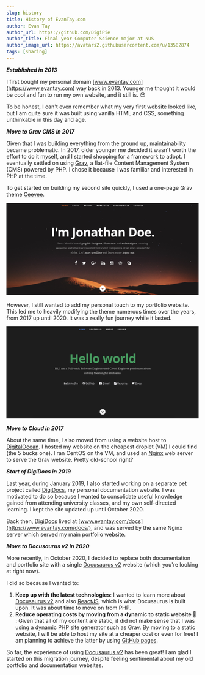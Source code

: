 ```yaml
---
slug: history
title: History of EvanTay.com
author: Evan Tay
author_url: https://github.com/DigiPie
author_title: Final year Computer Science major at NUS
author_image_url: https://avatars2.githubusercontent.com/u/13582874
tags: [sharing]
---
```


**_Established in 2013_**

I first bought my personal domain [www.evantay.com](https://www.evantay.com) way back in 2013. Younger me thought it would be cool and fun to run my own website, and it still is. :sunglasses:

To be honest, I can't even remember what my very first website looked like, but I am quite sure it was built using vanilla HTML and CSS, something unthinkable in this day and age.

<!--truncate-->

**_Move to Grav CMS in 2017_**

Given that I was building everything from the ground up, maintainability became problematic. In 2017, older younger me decided it wasn't worth the effort to do it myself, and I started shopping for a framework to adopt. I eventually settled on using  [Grav](https://getgrav.org/), a flat-file Content Management System (CMS) powered by PHP. I chose it because I was familiar and interested in PHP at the time.

To get started on building my second site quickly, I used a one-page Grav theme [Ceevee](https://github.com/getgrav/grav-theme-ceevee).

![Ceevee](../static/img/blog/ceevee.png)

However, I still wanted to add my personal touch to my portfolio website. This led me to heavily modifying the theme numerous times over the years, from 2017 up until 2020. It was a really fun journey while it lasted.

![EvanTay.com v1 site](../static/img/blog/evantay_v1.png)

**_Move to Cloud in 2017_**

About the same time, I also moved from using a website host to [DigitalOcean](https://digitalocean.com). I hosted my website on the cheapest droplet (VM) I could find (the 5 bucks one). I ran CentOS on the VM, and used an [Nginx](https://www.nginx.com/) web server to serve the Grav website. Pretty old-school right? 

**_Start of DigiDocs in 2019_**

Last year, during January 2019, I also started working on a separate pet project called [DigiDocs](https://digipie.github.io/digidocs/), my personal documentation website. I was motivated to do so because I wanted to consolidate useful knowledge gained from attending university classes, and my own self-directed learning. I kept the site updated up until October 2020.

Back then, [DigiDocs](https://digipie.github.io/digidocs/) lived at [www.evantay.com/docs](https://www.evantay.com/docs/), and was served by the same Nginx server which served my main portfolio website.

**_Move to Docusaurus v2 in 2020_**

More recently, in October 2020, I decided to replace both documentation and portfolio site with a single [Docusaurus v2](https://v2.docusaurus.io/) website (which you're looking at right now).

I did so because I wanted to:

1. **Keep up with the latest technologies**: I wanted to learn more about [Docusaurus v2](https://v2.docusaurus.io/) and also [ReactJS](https://reactjs.org/), which is what Docusaurus is built upon. It was about time to move on from PHP.
1. **Reduce operating costs by moving from a dynamic to static website** :money_with_wings: : Given that all of my content are static, it did not make sense that I was using a dynamic PHP site generator such as [Grav](https://getgrav.org/). By moving to a static website, I will be able to host my site at a cheaper cost or even for free! I am planning to achieve the latter by using [GitHub pages](https://pages.github.com/).

So far, the experience of using [Docusaurus v2](https://v2.docusaurus.io/) has been great! I am glad I started on this migration journey, despite feeling sentimental about my old portfolio and documentation websites.